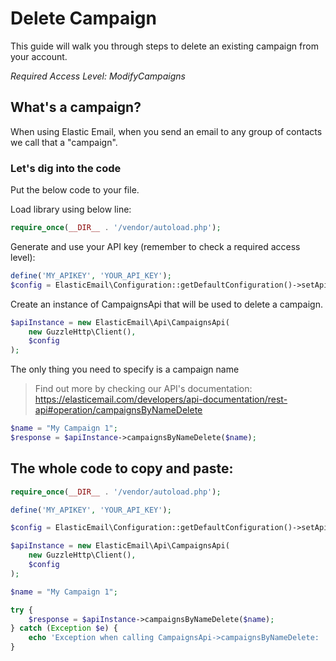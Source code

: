 # Delete Campaign

This guide will walk you through steps to delete an existing campaign from your account.

*Required Access Level: ModifyCampaigns*

## What's a campaign?
When using Elastic Email, when you send an email to any group of contacts we call that a "campaign".

### Let's dig into the code

Put the below code to your file.

Load library using below line:

```php
require_once(__DIR__ . '/vendor/autoload.php');
```

Generate and use your API key (remember to check a required access level): 

```php
define('MY_APIKEY', 'YOUR_API_KEY');
$config = ElasticEmail\Configuration::getDefaultConfiguration()->setApiKey('X-ElasticEmail-ApiKey', MY_APIKEY);
```

Create an instance of CampaignsApi that will be used to delete a campaign.

```php
$apiInstance = new ElasticEmail\Api\CampaignsApi(
    new GuzzleHttp\Client(),
    $config
);
```

The only thing you need to specify is a campaign name

> Find out more by checking our API's documentation: https://elasticemail.com/developers/api-documentation/rest-api#operation/campaignsByNameDelete

```php
$name = "My Campaign 1";
$response = $apiInstance->campaignsByNameDelete($name);
```

## The whole code to copy and paste:

```php
require_once(__DIR__ . '/vendor/autoload.php');

define('MY_APIKEY', 'YOUR_API_KEY');

$config = ElasticEmail\Configuration::getDefaultConfiguration()->setApiKey('X-ElasticEmail-ApiKey', MY_APIKEY);

$apiInstance = new ElasticEmail\Api\CampaignsApi(
    new GuzzleHttp\Client(),
    $config
);

$name = "My Campaign 1";

try {
    $response = $apiInstance->campaignsByNameDelete($name);
} catch (Exception $e) {
    echo 'Exception when calling CampaignsApi->campaignsByNameDelete: ', $e->getMessage(), PHP_EOL;
}
```
